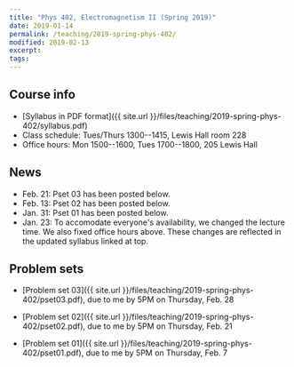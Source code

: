 ```yaml
---
title: "Phys 402, Electromagnetism II (Spring 2019)"
date: 2019-01-14
permalink: /teaching/2019-spring-phys-402/
modified: 2019-02-13
excerpt:
tags:
---
```


## Course info

* [Syllabus in PDF format]({{ site.url }}/files/teaching/2019-spring-phys-402/syllabus.pdf)
* Class schedule:  Tues/Thurs 1300--1415, Lewis Hall room 228
* Office hours:  Mon 1500--1600, Tues 1700--1800, 205 Lewis Hall

## News

* Feb. 21: Pset 03 has been posted below.
* Feb. 13: Pset 02 has been posted below.
* Jan. 31: Pset 01 has been posted below.
* Jan. 23: To accomodate everyone's availability, we changed the
  lecture time.  We also fixed office hours above.  These changes are
  reflected in the updated syllabus linked at top.

## Problem sets

* [Problem set 03]({{ site.url }}/files/teaching/2019-spring-phys-402/pset03.pdf),
  due to me by 5PM on Thursday, Feb. 28

* [Problem set 02]({{ site.url }}/files/teaching/2019-spring-phys-402/pset02.pdf),
  due to me by 5PM on Thursday, Feb. 21

* [Problem set 01]({{ site.url }}/files/teaching/2019-spring-phys-402/pset01.pdf),
  due to me by 5PM on Thursday, Feb. 7
